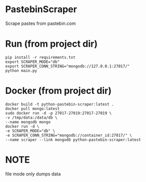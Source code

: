 # PastebinScraper
Scrape pastes from pastebin.com

# Run (from project dir)
```
pip install -r requirements.txt
export SCRAPER_MODE="db"
export SCRAPER_CONN_STRING="mongodb://127.0.0.1:27017/"
python main.py
```
# Docker (from project dir)
```
docker build -t python-pastebin-scraper:latest .
docker pull mongo:latest
sudo docker run -d -p 27017-27019:27017-27019 \
-v /tmp/data:/data/db \
--name mongodb mongo
docker run -d \
-e SCRAPER_MODE="db" \
-e SCRAPER_CONN_STRING="mongodb://container_id:27017/" \
--name scraper --link mongodb python-pastebin-scraper:latest
```

# NOTE
file mode only dumps data